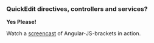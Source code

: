### QuickEdit directives, controllers and services?

**Yes Please!**

Watch a [screencast](http://www.youtube.com/watch?v=5ABAlfjkj3Q)
of Angular-JS-brackets in action.
